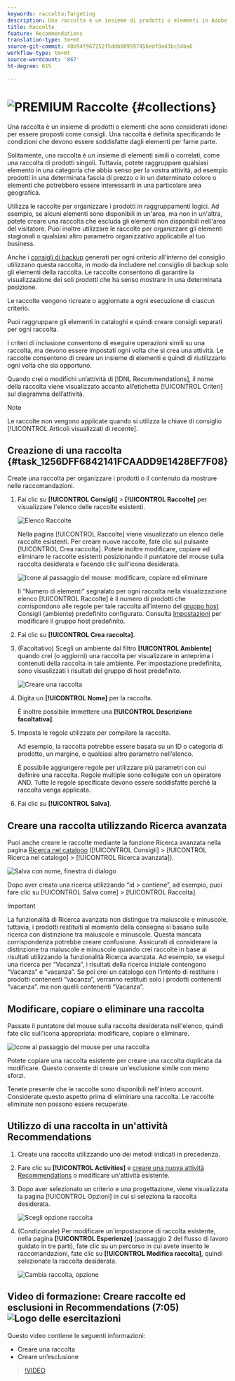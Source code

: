 ```yaml
---
keywords: raccolta;Targeting
description: Una raccolta è un insieme di prodotti o elementi in Adobe Target che sono considerati idonei per essere proposti come consigli.
title: Raccolte
feature: Recommendations
translation-type: tm+mt
source-git-commit: 48b94f967252f5ddb009597456edf0a43bc54ba6
workflow-type: tm+mt
source-wordcount: '867'
ht-degree: 61%

---
```



# ![PREMIUM](/help/assets/premium.png) Raccolte {#collections}

Una raccolta è un insieme di prodotti o elementi che sono considerati idonei per essere proposti come consigli. Una raccolta è definita specificando le condizioni che devono essere soddisfatte dagli elementi per farne parte.

Solitamente, una raccolta è un insieme di elementi simili o correlati, come una raccolta di prodotti singoli. Tuttavia, potete raggruppare qualsiasi elemento in una categoria che abbia senso per la vostra attività, ad esempio prodotti in una determinata fascia di prezzo o in un determinato colore o elementi che potrebbero essere interessanti in una particolare area geografica.

Utilizza le raccolte per organizzare i prodotti in raggruppamenti logici. Ad esempio, se alcuni elementi sono disponibili in un&#39;area, ma non in un&#39;altra, potete creare una raccolta che escluda gli elementi non disponibili nell&#39;area del visitatore. Puoi inoltre utilizzare le raccolte per organizzare gli elementi stagionali o qualsiasi altro parametro organizzativo applicabile al tuo business.

Anche i [consigli di backup](/help/c-recommendations/c-algorithms/backup-recs.md) generati per ogni criterio all’interno del consiglio utilizzano questa raccolta, in modo da includere nel consiglio di backup solo gli elementi della raccolta. Le raccolte consentono di garantire la visualizzazione dei soli prodotti che ha senso mostrare in una determinata posizione.

Le raccolte vengono ricreate o aggiornate a ogni esecuzione di ciascun criterio.

Puoi raggruppare gli elementi in cataloghi e quindi creare consigli separati per ogni raccolta.

I criteri di inclusione consentono di eseguire operazioni simili su una raccolta, ma devono essere impostati ogni volta che si crea una attività. Le raccolte consentono di creare un insieme di elementi e quindi di riutilizzarlo ogni volta che sia opportuno.

Quando crei o modifichi un’attività di [!DNL Recommendations], il nome della raccolta viene visualizzato accanto all’etichetta [!UICONTROL Criteri] sul diagramma dell’attività.

>[!NOTE]
>
>Le raccolte non vengono applicate quando si utilizza la chiave di consiglio [!UICONTROL Articoli visualizzati di recente].

## Creazione di una raccolta {#task_1256DFF6842141FCAADD9E1428EF7F08}

Create una raccolta per organizzare i prodotti o il contenuto da mostrare nelle raccomandazioni.

1. Fai clic su **[!UICONTROL Consigli]** > **[!UICONTROL Raccolte]** per visualizzare l&#39;elenco delle raccolte esistenti.

   ![Elenco Raccolte](assets/collections_list.png)

   Nella pagina [!UICONTROL Raccolte] viene visualizzato un elenco delle raccolte esistenti. Per creare nuove raccolte, fate clic sul pulsante [!UICONTROL Crea raccolta]. Potete inoltre modificare, copiare ed eliminare le raccolte esistenti posizionando il puntatore del mouse sulla raccolta desiderata e facendo clic sull&#39;icona desiderata.

   ![Icone al passaggio del mouse: modificare, copiare ed eliminare](/help/c-recommendations/c-products/assets/hover-icons.png)

   Il “Numero di elementi” segnalato per ogni raccolta nella visualizzazione elenco [!UICONTROL Raccolte] è il numero di prodotti che corrispondono alle regole per tale raccolta all’interno del [gruppo host](/help/administrating-target/hosts.md) Consigli (ambiente) predefinito configurato. Consulta [Impostazioni](/help/c-recommendations/plan-implement.md#concept_C1E1E2351413468692D6C21145EF0B84) per modificare il gruppo host predefinito.

1. Fai clic su **[!UICONTROL Crea raccolta]**.

1. (Facoltativo) Scegli un ambiente dal filtro **[!UICONTROL Ambiente]** quando crei (o aggiorni) una raccolta per visualizzare in anteprima i contenuti della raccolta in tale ambiente. Per impostazione predefinita, sono visualizzati i risultati del gruppo di host predefinito.

   ![Creare una raccolta](/help/c-recommendations/c-products/assets/CreateCollection.png)

1. Digita un **[!UICONTROL Nome]** per la raccolta.

   È inoltre possibile immettere una **[!UICONTROL Descrizione facoltativa]**.

1. Imposta le regole utilizzate per compilare la raccolta.

   Ad esempio, la raccolta potrebbe essere basata su un ID o categoria di prodotto, un margine, o qualsiasi altro parametro nell’elenco.

   È possibile aggiungere regole per utilizzare più parametri con cui definire una raccolta. Regole multiple sono collegate con un operatore AND. Tutte le regole specificate devono essere soddisfatte perché la raccolta venga applicata.

1. Fai clic su **[!UICONTROL Salva]**.

## Creare una raccolta utilizzando Ricerca avanzata

Puoi anche creare le raccolte mediante la funzione Ricerca avanzata nella pagina [Ricerca nel catalogo](/help/c-recommendations/c-products/catalog-search.md#save-as) ([!UICONTROL Consigli] > [!UICONTROL Ricerca nel catalogo] > [!UICONTROL Ricerca avanzata]).

![Salva con nome, finestra di dialogo](/help/c-recommendations/c-products/assets/save-as.png)

Dopo aver creato una ricerca utilizzando “id > contiene”, ad esempio, puoi fare clic su [!UICONTROL Salva come] > [!UICONTROL Raccolta].

>[!IMPORTANT]
>
>La funzionalità di Ricerca avanzata non distingue tra maiuscole e minuscole, tuttavia, i prodotti restituiti al momento della consegna si basano sulla ricerca con distinzione tra maiuscole e minuscole. Questa mancata corrispondenza potrebbe creare confusione. Assicurati di considerare la distinzione tra maiuscole e minuscole quando crei raccolte in base ai risultati utilizzando la funzionalità Ricerca avanzata. Ad esempio, se esegui una ricerca per “Vacanza”, i risultati della ricerca iniziale contengono “Vacanza” e “vacanza”. Se poi crei un catalogo con l’intento di restituire i prodotti contenenti “vacanza”, verranno restituiti solo i prodotti contenenti “vacanza”. ma non quelli contenenti “Vacanza”.

## Modificare, copiare o eliminare una raccolta

Passate il puntatore del mouse sulla raccolta desiderata nell&#39;elenco, quindi fate clic sull&#39;icona appropriata: modificare, copiare o eliminare.

![Icone al passaggio del mouse per una raccolta](/help/c-recommendations/c-products/assets/hover-collections.png)

Potete copiare una raccolta esistente per creare una raccolta duplicata da modificare. Questo consente di creare un&#39;esclusione simile con meno sforzi.

Tenete presente che le raccolte sono disponibili nell&#39;intero account. Considerate questo aspetto prima di eliminare una raccolta. Le raccolte eliminate non possono essere recuperate.

## Utilizzo di una raccolta in un&#39;attività Recommendations

1. Create una raccolta utilizzando uno dei metodi indicati in precedenza.

1. Fare clic su **[!UICONTROL Activities]** e [creare una nuova attività Recommendations](/help/c-recommendations/t-create-recs-activity/create-recs-activity.md) o modificare un&#39;attività esistente.

1. Dopo aver selezionato un criterio e una progettazione, viene visualizzata la pagina [!UICONTROL Opzioni] in cui si seleziona la raccolta desiderata.

   ![Scegli opzione raccolta](/help/c-recommendations/c-products/assets/choose-collection.png)

1. (Condizionale) Per modificare un&#39;impostazione di raccolta esistente, nella pagina **[!UICONTROL Esperienze]** (passaggio 2 del flusso di lavoro guidato in tre parti), fate clic su un percorso in cui avete inserito le raccomandazioni, fate clic su **[!UICONTROL Modifica raccolta]**, quindi selezionate la raccolta desiderata.

   ![Cambia raccolta, opzione](/help/c-recommendations/c-products/assets/change-collection.png)

## Video di formazione: Creare raccolte ed esclusioni in Recommendations (7:05) ![Logo delle esercitazioni](/help/assets/tutorial.png)

Questo video contiene le seguenti informazioni:

* Creare una raccolta
* Creare un’esclusione

>[!VIDEO](https://video.tv.adobe.com/v/27689)